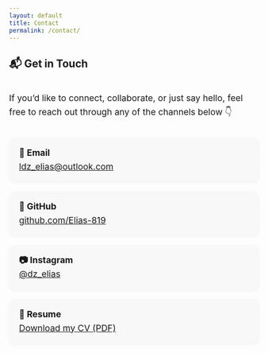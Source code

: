 ```yaml
---
layout: default
title: Contact
permalink: /contact/
---
```


## 📬 Get in Touch

<div style="display: flex; flex-direction: column; gap: 20px; max-width: 600px; margin: 0 auto; font-size: 1.1rem; line-height: 1.6;">

  <p>If you’d like to connect, collaborate, or just say hello, feel free to reach out through any of the channels below 👇</p>

  <div style="background: #f8f8f8; padding: 16px 20px; border-radius: 10px; box-shadow: 0 2px 6px rgba(0,0,0,0.05);">
    <strong>📧 Email</strong><br>
    <a href="mailto:ldz_elias@outlook.com">ldz_elias@outlook.com</a>
  </div>

  <div style="background: #f8f8f8; padding: 16px 20px; border-radius: 10px; box-shadow: 0 2px 6px rgba(0,0,0,0.05);">
    <strong>💼 GitHub</strong><br>
    <a href="https://github.com/Elias-819" target="_blank">github.com/Elias-819</a>
  </div>

  <div style="background: #f8f8f8; padding: 16px 20px; border-radius: 10px; box-shadow: 0 2px 6px rgba(0,0,0,0.05);">
    <strong>📷 Instagram</strong><br>
    <a href="https://www.instagram.com/dz_elias/" target="_blank">@dz_elias</a>
  </div>

  <div style="background: #f8f8f8; padding: 16px 20px; border-radius: 10px; box-shadow: 0 2px 6px rgba(0,0,0,0.05);">
    <strong>📄 Resume</strong><br>
    <a href="{{ '/CV_DongzeLi.pdf' | relative_url }}" target="_blank">Download my CV (PDF)</a>
  </div>

</div>
